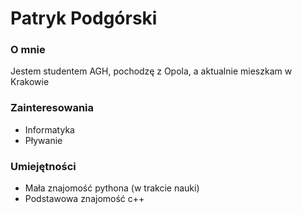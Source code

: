 # Patryk Podgórski
### O mnie
Jestem studentem AGH, pochodzę z Opola, a aktualnie mieszkam w Krakowie
### Zainteresowania
- Informatyka
- Pływanie
### Umiejętności
- Mała znajomość pythona (w trakcie nauki)
- Podstawowa znajomość c++

